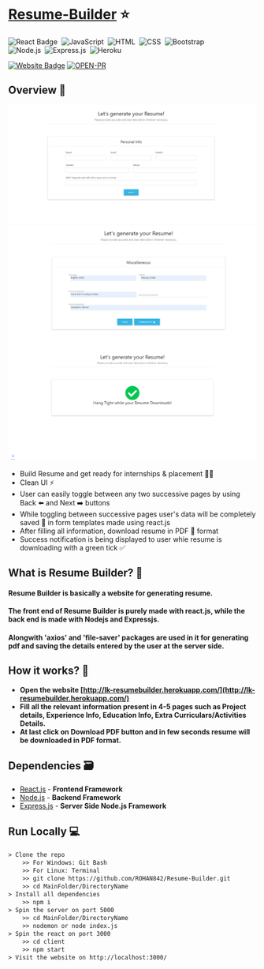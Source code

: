 # [Resume-Builder](http://lk-resumebuilder.herokuapp.com/) ⭐

![React Badge](http://img.shields.io/badge/Powered%20By-React-blue?style=for-the-badge&logo=)&nbsp;
![JavaScript](https://img.shields.io/badge/JavaScript-F7DF1E?style=for-the-badge&logo=&logoColor)&nbsp;
![HTML](https://img.shields.io/badge/HTML5-E34F26?style=for-the-badge&logo=&logoColor=white)&nbsp;
![CSS](https://img.shields.io/badge/CSS-239120?&style=for-the-badge&logo=&logoColor=white)&nbsp;
![Bootstrap](https://img.shields.io/badge/Bootstrap-563D7C?style=for-the-badge&logo=&logoColor=white)&nbsp;<br/>
![Node.js](https://img.shields.io/badge/Node.js-43853D?style=for-the-badge&logo=node.js&logoColor=white)&nbsp;
![Express.js](https://img.shields.io/badge/Express.js-404D59?style=for-the-badge)&nbsp;
![Heroku](https://img.shields.io/badge/Heroku-430098?style=for-the-badge&logo=heroku&logoColor=white)&nbsp;


[![Website Badge](https://img.shields.io/badge/Visit-Now-green?style=for-the-badge&logo=vercel)](http://lk-resumebuilder.herokuapp.com/)
[![OPEN-PR](https://img.shields.io/badge/Open%20For-PR-orange?style=for-the-badge&logo=github)](https://github.com/ROHAN842/Resume-Builder)

## Overview 👀
<img src="images/Screenshot resume.jpg">
<img src="images/resume2.png">
<img src="images/resume3.png">

- Build Resume and get ready for internships & placement 👨‍💻
- Clean UI ⚡
- User can easily toggle between any two successive pages by using Back ⬅️ and Next ➡️ buttons
- While toggling between successive pages user's data will be completely saved 💾 in form templates made using react.js  
- After filling all information, download resume in PDF 📁 format
- Success notification is being displayed to user whie resume is downloading with a green tick ✅

## What is Resume Builder? 🤔

#### Resume Builder is basically a website for generating resume. 
#### The front end of Resume Builder is purely made with react.js, while the back end is made with Nodejs and Expressjs.
#### Alongwith 'axios' and 'file-saver' packages are used in it for generating pdf and saving the details entered by the user at the server side.


## How it works? 🤔
- **Open the website [http://lk-resumebuilder.herokuapp.com/](http://lk-resumebuilder.herokuapp.com/)**
- **Fill all the relevant information present in 4-5 pages such as Project details, Experience Info, Education Info, Extra Curriculars/Activities Details.**
- **At last click on Download PDF button and in few seconds resume will be downloaded in PDF format.**

## Dependencies 🗃

- [React.js](https://reactjs.org/) - **Frontend Framework**
- [Node.js](https://nodejs.org/en/) - **Backend Framework**
- [Express.js](https://expressjs.com/) - **Server Side Node.js Framework**

## Run Locally 💻

```
> Clone the repo
    >> For Windows: Git Bash
    >> For Linux: Terminal
    >> git clone https://github.com/ROHAN842/Resume-Builder.git
    >> cd MainFolder/DirectoryName
> Install all dependencies
    >> npm i
> Spin the server on port 5000
    >> cd MainFolder/DirectoryName
    >> nodemon or node index.js
> Spin the react on port 3000
    >> cd client
    >> npm start
> Visit the website on http://localhost:3000/
    
```

